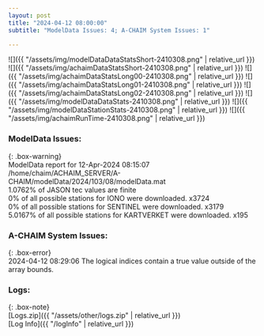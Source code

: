 ```yaml
---
layout: post
title: "2024-04-12 08:00:00"
subtitle: "ModelData Issues: 4; A-CHAIM System Issues: 1"

---
```


![]({{ "/assets/img/modelDataDataStatsShort-2410308.png" | relative_url }})
![]({{ "/assets/img/achaimDataStatsShort-2410308.png" | relative_url }})
![]({{ "/assets/img/achaimDataStatsLong00-2410308.png" | relative_url }})
![]({{ "/assets/img/achaimDataStatsLong01-2410308.png" | relative_url }})
![]({{ "/assets/img/achaimDataStatsLong02-2410308.png" | relative_url }})
![]({{ "/assets/img/modelDataDataStats-2410308.png" | relative_url }})
![]({{ "/assets/img/modelDataStationStats-2410308.png" | relative_url }})
![]({{ "/assets/img/achaimRunTime-2410308.png" | relative_url }})


### ModelData Issues:  
  
{: .box-warning}  
 ModelData report for 12-Apr-2024 08:15:07   
 /home/chaim/ACHAIM_SERVER/A-CHAIM/modelData/2024/103/08/modelData.mat   
 1.0762% of JASON tec values are finite   
 0% of all possible stations for IONO were downloaded. x3724   
 0% of all possible stations for SENTINEL were downloaded. x3179   
 5.0167% of all possible stations for KARTVERKET were downloaded. x195   
  
### A-CHAIM System Issues:  
  
{: .box-error}  
2024-04-12 08:29:06 The logical indices contain a true value outside of the array bounds.  

### Logs:  
  
{: .box-note}  
[Logs.zip]({{ "/assets/other/logs.zip" | relative_url }})  
[Log Info]({{ "/logInfo" | relative_url }})  
